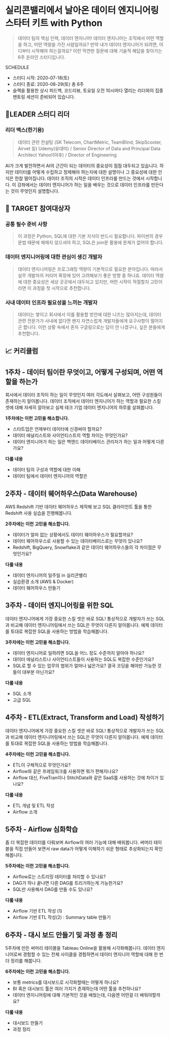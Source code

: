 # 실리콘밸리에서 날아온 데이터 엔지니어링 스타터 키트 with Python

> 데이터 팀의 핵심 인력, 데이터 엔지니어!
> 데이터 엔지니어는 조직에서 어떤 역할을 하고, 어떤 역량을 가진 사람일까요?
> 만약 내가 데이터 엔지니어가 되려면, 어디부터 시작해야 하는걸까요?
> 이런 막연한 질문에 대해 기술적 해답을 찾아가는 6주 온라인 스터디입니다.

SCHEDULE

* 스터디 시작: 2020-07-18(토)
* 스터디 종료: 2020-08-29(토) 총 6주
* 슬랙을 활용한 상시 피드백, 코드리뷰, 토요일 오전 10시마다 열리는 리더와의 집중 멘토링 세션이 준비되어 있습니다.



## 🤵LEADER 스터디 리더
### 리더 맥스(한기용)
> 데이터 관련 컨설팅 (SK Telecom, ChartMetric, TeamBlind, SkipScooter, Airvet 등)
> Udemy(유데미) / Senior Director of Data and Principal Data Architect
> Yahoo!(야후) / Director of Engineering


AI가 크게 발전하면서 AI의 근간이 되는 데이터의 중요성이 점점 대두되고 있습니다. 하지만 데이터를 어떻게 수집하고 정제해야 하는지에 대한 설명이나 그 중요성에 대한 인식은 한참 떨어집니다. 데이터 조직의 시작은 데이터 인프라를 만드는 것에서 시작합니다. 이 강좌에서는 데이터 엔지니어가 하는 일을 배우는 것으로 데이터 인프라를 만든다는 것이 무엇인지 설명합니다.


## 🤷 TARGET 참여대상자
### 공통 필수 준비 사항
> 이 과정은 Python, SQL에 대한 기본 지식이 반드시 필요합니다.
> 파이썬의 경우 문법 때문에 헤매지 않으셔야 하고, SQL은 join문 활용에 문제가 없어야 합니다.

### 데이터 엔지니어링에 대한 관심이 생긴 개발자
> 데이터 엔지니어링은 프로그래밍 역량이 기본적으로 필요한 분야입니다. 따라서 실무 개발자의 커리어 확장에 있어 고려해보기 좋은 방향 중 하나죠.
> 데이터 역량에 대한 중요성은 세상 곳곳에서 대두되고 있지만, 어떤 시작이 적절할지 고민이라면 이 과정을 첫 시작으로 추천합니다.

### 사내 데이터 인프라 필요성을 느끼는 개발자
> 데이터는 쌓이고 회사에서 이를 활용할 방안에 대한 니즈는 많아지는데, 데이터 관련 전문가가 사내에 없다면 왠지 자연스럽게 개발자들에게 요구사항이 떨어지곤 합니다.
> 이런 상황 속에서 혼자 구글링으로는 답이 안 나겠구나, 싶은 분들에게 추천합니다.


## 📈 커리큘럼




## 1주차 - 데이터 팀이란 무엇이고, 어떻게 구성되며, 어떤 역할을 하는가
회사에서 데이터 조직이 하는 일이 무엇인지 여러 각도에서 살펴보고, 어떤 구성원들이 존재하는지 알아봅니다. 데이터 조직에서 데이터 엔지니어가 하는 역할과 필요한 스킬 셋에 대해 자세히 알아보고 실제 테크 기업 데이터 엔지니어의 하루를 살펴봅니다.


**1주차에는 이런 고민을 해소합니다.**
* 스타트업은 언제부터 데이터에 신경써야 할까요?
* 데이터 애널리스트와 사이언티스트의 역할 차이는 무엇인가요?
* 데이터 엔지니어가 하는 일은 백엔드 데이터베이스 관리자가 하는 일과 어떻게 다른가요?


**다룰 내용**
* 데이터 팀의 구성과 역할에 대한 이해
* 데이터 팀에서 데이터 엔지니어의 역할은






## 2주차 - 데이터 웨어하우스(Data Warehouse)
AWS Redshift 기반 데이터 웨어하우스 제작해 보고 SQL 클라이언트 툴을 통한 Redshift 사용 실습을 진행해봅니다.

**2주차에는 이런 고민을 해소합니다.**
* 데이터가 얼마 없는 상황에서도 데이터 웨어하우스가 필요할까요?
* 데이터 웨어하우스로 사용할 수 있는 데이터베이스로는 무엇이 있나요?
* Redshift, BigQuery, Snowflake과 같은 데이터 웨어하우스들의 각 차이점은 무엇인가요?


**다룰 내용**
* 데이터 엔지니어의 일주일 in 실리콘밸리
* 실습환경 소개 (AWS & Docker)
* 데이터 웨어하우스 만들기






## 3주차 - 데이터 엔지니어링을 위한 SQL
데이터 엔지니어에게 가장 중요한 스킬 셋은 바로 SQL! 통상적으로 개발자가 쓰는 SQL과 비교해 데이터 엔지니어링에서 쓰는 SQL은 무엇이 다른지 알아봅니다. 예제 데이터를 토대로 복잡한 SQL을 사용하는 방법을 학습해봅니다.

**3주차에는 이런 고민을 해소합니다.**
* 데이터 엔지니어로 일하려면 SQL을 어느 정도 수준까지 알아야 하나요?
* 데이터 애널리스트나 사이언티스트들이 사용하는 SQL도 복잡한 수준인가요?
* SQL로 할 수 있는 업무의 범위가 얼마나 넓은가요? 결국 코딩을 해야만 가능한 것들이 대부분 아닌가요?

**다룰 내용**
* SQL 소개
* 고급 SQL






## 4주차 - ETL(Extract, Transform and Load) 작성하기
데이터 엔지니어에게 가장 중요한 스킬 셋은 바로 SQL! 통상적으로 개발자가 쓰는 SQL과 비교해 데이터 엔지니어링에서 쓰는 SQL은 무엇이 다른지 알아봅니다. 예제 데이터를 토대로 복잡한 SQL을 사용하는 방법을 학습해봅니다.

**4주차에는 이런 고민을 해소합니다.**
* ETL이 구체적으로 무엇인가요?
* Airflow와 같은 프레임워크를 사용하면 뭐가 편해지나요?
* Airflow 대신, FiveTran이나 StitchData와 같은 SaaS를 사용하는 것에 차이가 있나요?

**다룰 내용**
* ETL 개념 및 ETL 작성
* Airflow 소개






## 5주차 - Airflow 심화학습
좀 더 복잡한 데이터를 다뤄보며 Airflow의 여러 기능에 대해 배워봅니다. 써머리 테이블을 직접 만들어 보면서 raw data가 어떻게 이해하기 쉬운 형태로 추상화되는지 확인해봅니다.

**5주차에는 이런 고민을 해소합니다.**
* Airflow로는 스트리밍 데이터를 처리할 수 있나요?
* DAG가 하나 끝나면 다른 DAG를 트리거하는게 가능한가요?
* SQL만 사용해서 DAG를 만들 수도 있나요?

**다룰 내용**
* Airflow 기반 ETL 작성 (1)
* Airflow 기반 ETL 작성(2) : Summary table 만들기






## 6주차 - 대시 보드 만들기 및 과정 총 정리
5주차에 만든 써머리 테이블을 Tableau Online을 활용해 시각화해봅니다. 데이터 엔지니어로써 경험할 수 있는 전체 사이클을 경험하면서 데이터 엔지니어 역할에 대해 한 번 더 정리를 해봅니다.

**6주차에는 이런 고민을 해소합니다.**
* 보통 metrics를 대시보드로 시각화할때는 어떻게 하나요?
* BI 혹은 대시보드 툴은 여러 가지가 존재하는데 어떤 툴을 추천하나요?
* 데이터 엔지니어링에 대해 기본적인 것을 배웠는데, 다음엔 어떤걸 더 배워야할까요?

**다룰 내용**
* 대시보드 만들기
* 과정 정리
